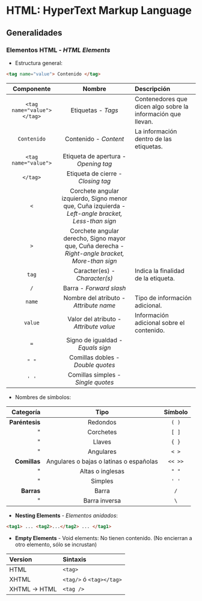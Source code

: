 # HTML: HyperText Markup Language

## Generalidades

### Elementos HTML - *HTML Elements*

- Estructura general: 

```HTML
<tag name="value"> Contenido </tag>
```

Componente | Nombre | Descripción
:---:|:---:|:---
`<tag name="value"> </tag>`|Etiquetas - *Tags*|Contenedores que dicen algo sobre la información que llevan.
`Contenido`|Contenido - *Content*|La información dentro de las etiquetas.
`<tag name="value">`|Etiqueta de apertura - *Opening tag*|
`</tag>`|Etiqueta de cierre - *Closing tag*|
`<`|Corchete angular izquierdo, Signo menor que, Cuña izquierda - *Left-angle bracket, Less-than sign*|
`>`|Corchete angular derecho, Signo mayor que, Cuña derecha - *Right-angle bracket, More-than sign*|
`tag`|Caracter(es) - *Character(s)*|Indica la finalidad de la etiqueta.
`/`|Barra - *Forward slash*|
`name`|Nombre del atributo - *Attribute name*|Tipo de información adicional.
`value`|Valor del atributo - *Attribute value*|Información adicional sobre el contenido.
`=`|Signo de igualdad - *Equals sign*|
`" "`|Comillas dobles - *Double quotes*|
`' '`|Comillas simples - *Single quotes*|

- Nombres de símbolos:

Categoría | Tipo | Símbolo
---:|:---:|:---:
**Paréntesis**|Redondos|`( )`
"|Corchetes|`[ ]`
"|Llaves|`{ }`
"|Angulares|`< >`
**Comillas**|Angulares o bajas o latinas o españolas|`<< >>`
"|Altas o inglesas|`" "`
"|Simples|`' '`
**Barras**|Barra|`/`
"|Barra inversa|`\`

- **Nesting Elements** - *Elementos anidados*:

```HTML
<tag1> ... <tag2>...</tag2> ... </tag1>
```

- **Empty Elements** - Void elements: No tienen contenido. (No encierran a otro elemento, sólo se incrustan)

Version | Sintaxis
:---|:---
HTML|`<tag>`
XHTML|`<tag/>` ó `<tag></tag>`
XHTML -> HTML|`<tag />`